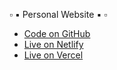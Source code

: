 ▫️ ▪️ Personal Website ▪️  ▫️

- [Code on GitHub](https://github.com/MartCube/MartCube)
- [Live on Netlify](https://martcube.netlify.app/)
- [Live on Vercel](https://mart-cube.vercel.app/)
